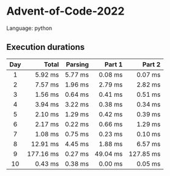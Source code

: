 # Advent-of-Code-2022

Language: python

## Execution durations


| Day |       Total |     Parsing |      Part 1 |       Part 2 |
|:---:|------------:|------------:|------------:|-------------:|
|   1 |     5.92 ms |     5.77 ms |     0.08 ms |      0.07 ms |
|   2 |     7.57 ms |     1.96 ms |     2.79 ms |      2.82 ms |
|   3 |     1.56 ms |     0.64 ms |     0.41 ms |      0.51 ms |
|   4 |     3.94 ms |     3.22 ms |     0.38 ms |      0.34 ms |
|   5 |     2.10 ms |     1.29 ms |     0.42 ms |      0.39 ms |
|   6 |     2.17 ms |     0.22 ms |     0.66 ms |      1.29 ms |
|   7 |     1.08 ms |     0.75 ms |     0.23 ms |      0.10 ms |
|   8 |    12.91 ms |     4.45 ms |     1.88 ms |      6.57 ms |
|   9 |   177.16 ms |     0.27 ms |    49.04 ms |    127.85 ms |
|  10 |     0.43 ms |     0.38 ms |     0.00 ms |      0.05 ms |

